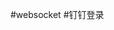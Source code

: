 <!--
 * @Author: error: git config user.name && git config user.email & please set dead value or install git
 * @Date: 2022-07-25 12:53:24
 * @LastEditors: error: git config user.name && git config user.email & please set dead value or install git
 * @LastEditTime: 2022-07-25 12:54:44
 * @FilePath: \basic\todo.md
 * @Description: 这是默认设置,请设置`customMade`, 打开koroFileHeader查看配置 进行设置: https://github.com/OBKoro1/koro1FileHeader/wiki/%E9%85%8D%E7%BD%AE
-->
#websocket
#钉钉登录